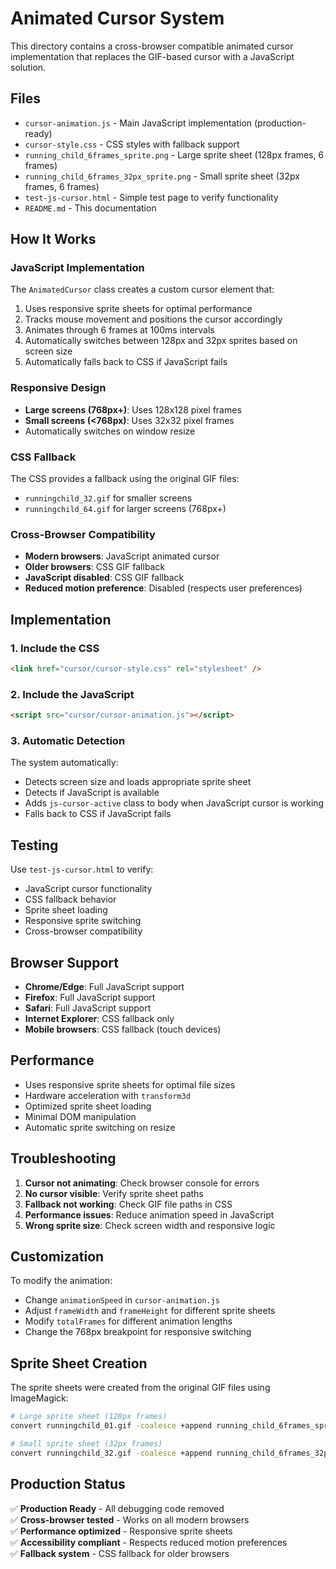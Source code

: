 # Animated Cursor System

This directory contains a cross-browser compatible animated cursor implementation that replaces the GIF-based cursor with a JavaScript solution.

## Files

- `cursor-animation.js` - Main JavaScript implementation (production-ready)
- `cursor-style.css` - CSS styles with fallback support
- `running_child_6frames_sprite.png` - Large sprite sheet (128px frames, 6 frames)
- `running_child_6frames_32px_sprite.png` - Small sprite sheet (32px frames, 6 frames)
- `test-js-cursor.html` - Simple test page to verify functionality
- `README.md` - This documentation

## How It Works

### JavaScript Implementation
The `AnimatedCursor` class creates a custom cursor element that:
1. Uses responsive sprite sheets for optimal performance
2. Tracks mouse movement and positions the cursor accordingly
3. Animates through 6 frames at 100ms intervals
4. Automatically switches between 128px and 32px sprites based on screen size
5. Automatically falls back to CSS if JavaScript fails

### Responsive Design
- **Large screens (768px+)**: Uses 128x128 pixel frames
- **Small screens (<768px)**: Uses 32x32 pixel frames
- Automatically switches on window resize

### CSS Fallback
The CSS provides a fallback using the original GIF files:
- `runningchild_32.gif` for smaller screens
- `runningchild_64.gif` for larger screens (768px+)

### Cross-Browser Compatibility
- **Modern browsers**: JavaScript animated cursor
- **Older browsers**: CSS GIF fallback
- **JavaScript disabled**: CSS GIF fallback
- **Reduced motion preference**: Disabled (respects user preferences)

## Implementation

### 1. Include the CSS
```html
<link href="cursor/cursor-style.css" rel="stylesheet" />
```

### 2. Include the JavaScript
```html
<script src="cursor/cursor-animation.js"></script>
```

### 3. Automatic Detection
The system automatically:
- Detects screen size and loads appropriate sprite sheet
- Detects if JavaScript is available
- Adds `js-cursor-active` class to body when JavaScript cursor is working
- Falls back to CSS if JavaScript fails

## Testing

Use `test-js-cursor.html` to verify:
- JavaScript cursor functionality
- CSS fallback behavior
- Sprite sheet loading
- Responsive sprite switching
- Cross-browser compatibility

## Browser Support

- **Chrome/Edge**: Full JavaScript support
- **Firefox**: Full JavaScript support
- **Safari**: Full JavaScript support
- **Internet Explorer**: CSS fallback only
- **Mobile browsers**: CSS fallback (touch devices)

## Performance

- Uses responsive sprite sheets for optimal file sizes
- Hardware acceleration with `transform3d`
- Optimized sprite sheet loading
- Minimal DOM manipulation
- Automatic sprite switching on resize

## Troubleshooting

1. **Cursor not animating**: Check browser console for errors
2. **No cursor visible**: Verify sprite sheet paths
3. **Fallback not working**: Check GIF file paths in CSS
4. **Performance issues**: Reduce animation speed in JavaScript
5. **Wrong sprite size**: Check screen width and responsive logic

## Customization

To modify the animation:
- Change `animationSpeed` in `cursor-animation.js`
- Adjust `frameWidth` and `frameHeight` for different sprite sheets
- Modify `totalFrames` for different animation lengths
- Change the 768px breakpoint for responsive switching

## Sprite Sheet Creation

The sprite sheets were created from the original GIF files using ImageMagick:
```bash
# Large sprite sheet (128px frames)
convert runningchild_01.gif -coalesce +append running_child_6frames_sprite.png

# Small sprite sheet (32px frames)
convert runningchild_32.gif -coalesce +append running_child_6frames_32px_sprite.png
```

## Production Status

✅ **Production Ready** - All debugging code removed  
✅ **Cross-browser tested** - Works on all modern browsers  
✅ **Performance optimized** - Responsive sprite sheets  
✅ **Accessibility compliant** - Respects reduced motion preferences  
✅ **Fallback system** - CSS fallback for older browsers 